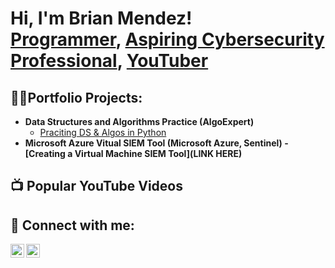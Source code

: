 <h1>Hi, I'm Brian Mendez! <br/><a href="https://github.com/CyberThief1">Programmer</a>, <a href="https://www.linkedin.com/in/Brianmendez/">Aspiring Cybersecurity Professional</a>, <a href="https://www.youtube.com/c/">YouTuber</a></h1>

<h2>👨‍💻Portfolio Projects:</h2>

- <b>Data Structures and Algorithms Practice (AlgoExpert)</b>
  - [Praciting DS & Algos in Python](https://github.com/joshmadakor1/Algorithms-Practice)
- <b>Microsoft Azure Vitual SIEM Tool (Microsoft Azure, Sentinel)
  -[Creating a Virtual Machine SIEM Tool](LINK HERE)

<h2>📺 Popular YouTube Videos</h2>


<h2> 🤳 Connect with me:</h2>

[<img align="left" alt="JoshMadakor | YouTube" width="22px" src="https://cdn.jsdelivr.net/npm/simple-icons@v3/icons/youtube.svg" />][youtube]
[<img align="left" alt="JoshMadakor | LinkedIn" width="22px" src="https://cdn.jsdelivr.net/npm/simple-icons@v3/icons/linkedin.svg" />][linkedin]

[youtube]: https://www.youtube.com/c/
[linkedin]: https://linkedin.com/in/Brianmendez

